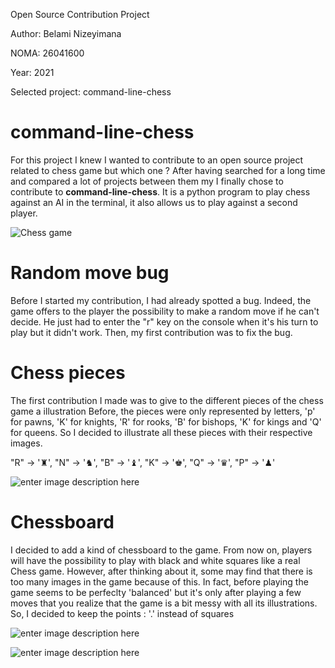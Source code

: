 Open Source Contribution Project

Author: Belami Nizeyimana

NOMA: 26041600

Year: 2021

Selected project: command-line-chess

#  command-line-chess

For this project I knew I wanted to contribute to an open source project related to chess game but which one ? After having searched for a long time and compared a lot of  projects between them my I finally chose to contribute to **command-line-chess**. It is a python program to play chess against an AI in the terminal, it also allows us to play against a second player. 

![Chess game](https://camo.githubusercontent.com/476a7673cc67d54216a18525b940a05b1df32c52da4c0d84572ec0b3a0e3b462/687474703a2f2f692e696d6775722e636f6d2f417358686876432e706e67)


# Random move bug

Before I started my contribution, I had already spotted a bug. Indeed, the game offers to the player the possibility to make a random move if he can't decide. He just had to enter the "r" key on the console when it's his turn to play but it didn't work. Then, my first contribution was to fix the bug.

# Chess pieces

The first contribution I made was to give to the different pieces of the chess game a illustration
Before, the pieces were only represented by letters, 'p' for pawns, 'K' for knights, 'R' for rooks, 'B' for bishops, 'K' for kings and 'Q' for queens. So I decided to illustrate all these pieces with their respective images. 


"R" -> '♜', "N" -> '♞', "B" -> '♝', "K" -> '♚', "Q" -> '♛', "P" -> '♟'

![enter image description here](https://i.imgur.com/qQrINcA.png)

# Chessboard

I decided to add a kind of chessboard to the game. From now on, players will have the possibility to play with black and white squares like a real Chess game. However, after thinking about it, some may find that there is too many images in the game because of this. In fact, before playing the game seems to be perfeclty 'balanced' but it's only after playing a few moves that you realize that the game is a bit messy with all its illustrations. So, I decided to keep the points : '.' instead of squares

![enter image description here](https://i.imgur.com/UjypQIi.png)

![enter image description here](https://i.imgur.com/ACxNG2v.png)
